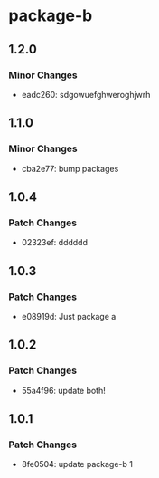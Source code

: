 # package-b

## 1.2.0

### Minor Changes

- eadc260: sdgowuefghweroghjwrh

## 1.1.0

### Minor Changes

- cba2e77: bump packages

## 1.0.4

### Patch Changes

- 02323ef: dddddd

## 1.0.3

### Patch Changes

- e08919d: Just package a

## 1.0.2

### Patch Changes

- 55a4f96: update both!

## 1.0.1

### Patch Changes

- 8fe0504: update package-b 1
